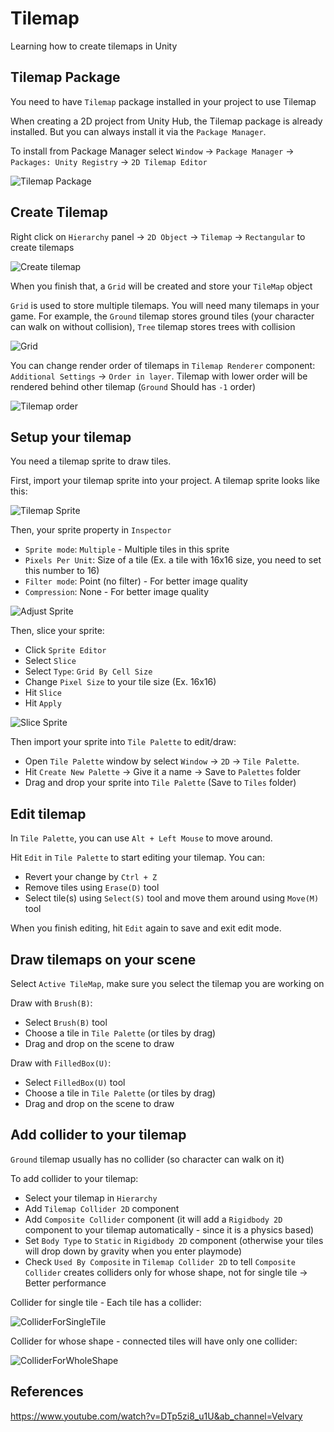 # Tilemap

Learning how to create tilemaps in Unity

## Tilemap Package

You need to have `Tilemap` package installed in your project to use Tilemap

When creating a 2D project from Unity Hub, the Tilemap package is already installed. But you can always install it via the `Package Manager`.

To install from Package Manager select `Window` -> `Package Manager` -> `Packages: Unity Registry` -> `2D Tilemap Editor`

![Tilemap Package](./Notes/Images/TilemapPackage.png "Tilemap Package")

## Create Tilemap

Right click on `Hierarchy` panel -> `2D Object` -> `Tilemap` -> `Rectangular` to create tilemaps

![Create tilemap](./Notes/Images/CreateTilemap.png "Create tilemap")

When you finish that, a `Grid` will be created and store your `TileMap` object

`Grid` is used to store multiple tilemaps. You will need many tilemaps in your game. For example, the `Ground` tilemap stores ground tiles (your character can walk on without collision), `Tree` tilemap stores trees with collision

![Grid](./Notes/Images/Grid.png "Grid with multiple tilemaps")

You can change render order of tilemaps in `Tilemap Renderer` component: `Additional Settings` -> `Order in layer`. Tilemap with lower order will be rendered behind other tilemap (`Ground` Should has `-1` order)

![Tilemap order](./Notes/Images/TilemapOrder.png "Change tilemap order")

## Setup your tilemap

You need a tilemap sprite to draw tiles.

First, import your tilemap sprite into your project. A tilemap sprite looks like this:

![Tilemap Sprite](./Notes/Images/Sprite.png "Tilemap Sprite")

Then, your sprite property in `Inspector`
- `Sprite mode`: `Multiple` - Multiple tiles in this sprite
- `Pixels Per Unit`: Size of a tile (Ex. a tile with 16x16 size, you need to set this number to 16)
- `Filter mode`: Point (no filter) - For better image quality
- `Compression`: None - For better image quality

![Adjust Sprite](./Notes/Images/AdjustSprite.png "Adjust Spritee")

Then, slice your sprite:
- Click `Sprite Editor`
- Select `Slice`
- Select `Type`: `Grid By Cell Size`
- Change `Pixel Size` to your tile size (Ex. 16x16)
- Hit `Slice`
- Hit `Apply` 

![Slice Sprite](./Notes/Images/SliceSprite.png "Slice Spritee")

Then import your sprite into `Tile Palette` to edit/draw:
- Open `Tile Palette` window by select `Window` -> `2D` -> `Tile Palette`.
- Hit `Create New Palette` -> Give it a name -> Save to `Palettes` folder
- Drag and drop your sprite into `Tile Palette` (Save to `Tiles` folder)

## Edit tilemap

In `Tile Palette`, you can use `Alt + Left Mouse` to move around.

Hit `Edit` in `Tile Palette` to start editing your tilemap. You can:
- Revert your change by `Ctrl + Z`
- Remove tiles using `Erase(D)` tool
- Select tile(s) using `Select(S)` tool and move them around using `Move(M)` tool

When you finish editing, hit `Edit` again to save and exit edit mode.

## Draw tilemaps on your scene

Select `Active TileMap`, make sure you select the tilemap you are working on

Draw with `Brush(B)`:
- Select `Brush(B)` tool
- Choose a tile in `Tile Palette` (or tiles by drag)
- Drag and drop on the scene to draw

Draw with `FilledBox(U)`:
- Select `FilledBox(U)` tool
- Choose a tile in `Tile Palette` (or tiles by drag)
- Drag and drop on the scene to draw

## Add collider to your tilemap

`Ground` tilemap usually has no collider (so character can walk on it)

To add collider to your tilemap:
- Select your tilemap in `Hierarchy`
- Add `Tilemap Collider 2D` component
- Add `Composite Collider` component (it will add a `Rigidbody 2D` component to your tilemap automatically - since it is a physics based)
- Set `Body Type` to `Static` in `Rigidbody 2D` component (otherwise your tiles will drop down by gravity when you enter playmode)
- Check `Used By Composite` in `Tilemap Collider 2D` to tell `Composite Collider` creates colliders only for whose shape, not for single tile -> Better performance

Collider for single tile - Each tile has a collider:

![ColliderForSingleTile](./Notes/Images/ColliderForSingleTile.png "Collider for single tile")

Collider for whose shape - connected tiles will have only one collider:

![ColliderForWholeShape](./Notes/Images/ColliderForWholeShape.png "Collider for whose shape")



## References

https://www.youtube.com/watch?v=DTp5zi8_u1U&ab_channel=Velvary